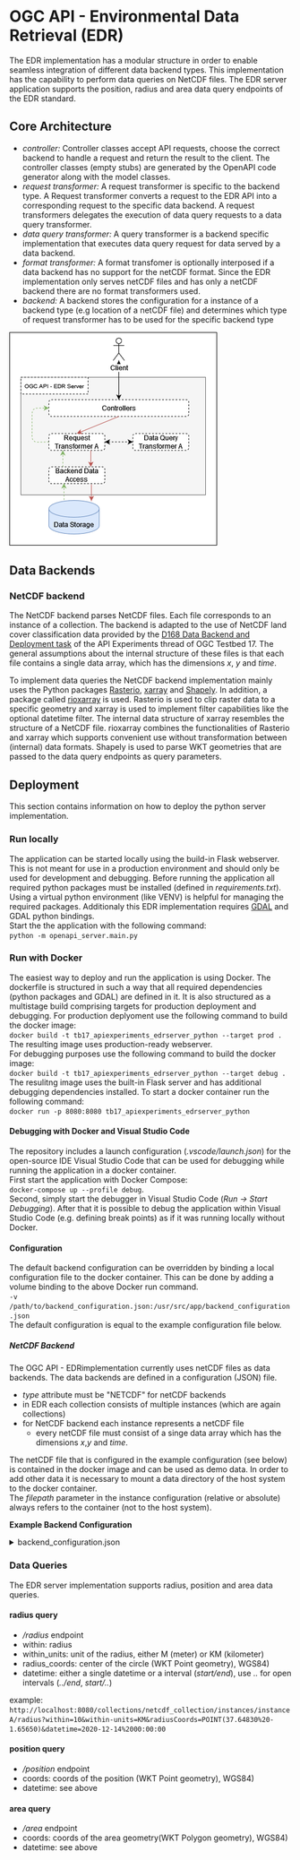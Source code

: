# OGC API - Environmental Data Retrieval (EDR) 
 The EDR implementation has a modular structure in order to enable seamless integration of different data backend types. This implementation has the capability to perform data queries on NetCDF files. The EDR server application supports the position, radius and area data query endpoints of the EDR standard.

## Core Architecture
- *controller:* Controller classes accept API requests, choose the correct backend to handle a request and return the result to the client. The controller classes (empty stubs) are generated by the OpenAPI code generator along with the model classes. 
- *request transformer:* A request transformer is specific to the backend type. A Request transformer converts a request to the EDR API into a corresponding request to the specific data backend. A request transformers delegates the execution of data query requests to a data query transformer.
- *data query transformer:* A query transformer is a backend specific implementation that executes data query request for data served by a data backend.
- *format transformer:* A format transfomer is optionally interposed if a data backend has no support for the netCDF format. Since the EDR implementation only serves netCDF files and has only a netCDF backend there are no format transformers used. 
- *backend:* A backend stores the configuration for a instance of a backend type (e.g location of a netCDF file) and determines which type of request transformer has to be used for the specific backend type

![architecture overview](https://raw.githubusercontent.com/opengeospatial/T17-API-D165/main/resources/diagrams/d165_api_edr_architecture.png "schematic representation of the architecture of the OGC API - EDR implementation with a single data backend")
## Data Backends

### NetCDF backend
The NetCDF backend parses NetCDF files. Each file corresponds to an instance of a collection. The backend is adapted to the use of NetCDF land cover classification data provided by the [D168 Data Backend and Deployment task](https://github.com/opengeospatial/T17-API-D168) of the API Experiments thread of OGC Testbed 17. The general assumptions about the internal structure of these files is that each file contains a single data array, which has the dimensions _x_, _y_ and _time_.

To implement data queries the NetCDF backend implementation mainly uses the Python packages [Rasterio](https://rasterio.readthedocs.io/en/latest/), [xarray](http://xarray.pydata.org/en/stable/) and [Shapely](https://shapely.readthedocs.io/en/stable/manual.html). In addition, a package called [rioxarray](https://corteva.github.io/rioxarray/stable/readme.html) is used. Rasterio is used to clip raster data to a specific geometry and xarray is used to implement filter capabilities like the optional datetime filter. The internal data structure of xarray resembles the structure of a NetCDF file. rioxarray combines the functionalities of Rasterio and xarray which supports convenient use without transformation between (internal) data formats. Shapely is used to parse WKT geometries that are passed to the data query endpoints as query parameters.

## Deployment
This section contains information on how to deploy the python server implementation.

### Run locally
The application can be started locally using the build-in Flask webserver. This is not meant for use in a production environment and should only be used for development and debugging. Before running the application all required python packages must be installed (defined in *requirements.txt*). Using a virtual python environment (like VENV) is helpful for managing the required packages. Additionaly this EDR implementation requires [GDAL](https://gdal.org/) and GDAL python bindings.   
Start the the application with the following command:  
`python -m openapi_server.main.py`
### Run with Docker
The easiest way to deploy and run the application is using Docker. The dockerfile is structured in such a way that all required dependencies (python packages and GDAL) are defined in it. It is also structured as a multistage build comprising targets for production deployment and debugging.
For production deplyoment use the following command to build the docker image:  
`docker build -t tb17_apiexperiments_edrserver_python --target prod .`  
The resulting image uses production-ready webserver.  
For debugging purposes use the following command to build the docker image:  
`docker build -t tb17_apiexperiments_edrserver_python --target debug .`  
The resulitng image uses the built-in Flask server and has additional debugging dependencies installed. 
To start a docker container run the following command:  
`docker run -p 8080:8080 tb17_apiexperiments_edrserver_python`
#### Debugging with Docker and Visual Studio Code
The repository includes a launch configuration (*.vscode/launch.json*) for the open-source IDE Visual Studio Code that can be used for debugging while running the application in a docker container.  
First start the application with Docker Compose:  
`docker-compose up --profile debug`.  
Second, simply start the debugger in Visual Studio Code (*Run -> Start Debugging*). After that it is possible to debug the application within Visual Studio Code (e.g. defining break points) as if it was running locally without Docker.
#### Configuration
The default backend configuration can be overridden by binding a local configuration file to the docker container. This can be done by adding a volume binding to the above Docker run command.  
`-v /path/to/backend_configuration.json:/usr/src/app/backend_configuration.json`  
The default configuration is equal to the example configuration file below.  

##### NetCDF Backend
The OGC API - EDRimplementation currently uses netCDF files as data backends. The data backends are defined in a configuration (JSON) file.  
- _type_ attribute must be "NETCDF" for netCDF backends
- in EDR each collection consists of multiple instances (which are again collections)
- for NetCDF backend each instance represents a netCDF file
  - every netCDF file must consist of a singe data array which has the dimensions _x_,_y_ and _time_.

The netCDF file that is configured in the example configuration (see below) is contained in the docker image and can be used as demo data. In order to add other data it is necessary to mount a data directory of the host system to the docker container.  
The _filepath_ parameter in the instance configuration (relative or absolute) always refers to the container (not to the host system).


  
**Example Backend Configuration**
<details>
<summary>backend_configuration.json</summary>
<p>

```json
{
	"server": {
		"title": "TB-17 Experiments API Python Server",
		"description": "TB-17 Experiments API Python Server"
	},
	"backends": [
		{
			"id": "example_netcdf_backend",
			"type": "NETCDF",
			"config": {
				"collections": {
					"netcdf_collection": {
						"title": "Sample NetCDF Collection",
						"description": "this is a sample NetCDF collection",
						"instances": {
							"instanceA": {
								"title": "Sample NetCDF Instance A",
								"description": "this is a sample instance of a sample NetCDF collection ",
								"bbox": [
									-180.0,
									-90.0,
									180.0,
									90.0
								],
								"timeinterval": [
									"2000-01-01",
									"2021-01-01"
								],
								"filePath": "./openapi_server/data/20191115T102219-20201214T101151_classification.nc"
							}
						}
					}
				}
			},
			"collections": [
				"netcdf_collection"
			]
		}
	]
}
```

</p>
</details>

### Data Queries
The EDR server implementation supports radius, position and area data queries.
#### radius query
- _/radius_ endpoint
- within: radius
- within_units: unit of the radius, either M (meter) or KM (kilometer)
- radius_coords: center of the circle (WKT Point geometry), WGS84)
- datetime: either a single datetime or a interval (_start/end_), use _.._ for open intervals (_../end_, _start/.._)
  
example:  
`http://localhost:8080/collections/netcdf_collection/instances/instanceA/radius?within=10&within-units=KM&radiusCoords=POINT(37.64830%20-1.65650)&datetime=2020-12-14%2000:00:00`
#### position query 
- _/position_ endpoint
- coords: coords of the position (WKT Point geometry), WGS84)
- datetime: see above

#### area query 
- _/area_ endpoint
- coords: coords of the area geometry(WKT Polygon geometry), WGS84)
- datetime: see above